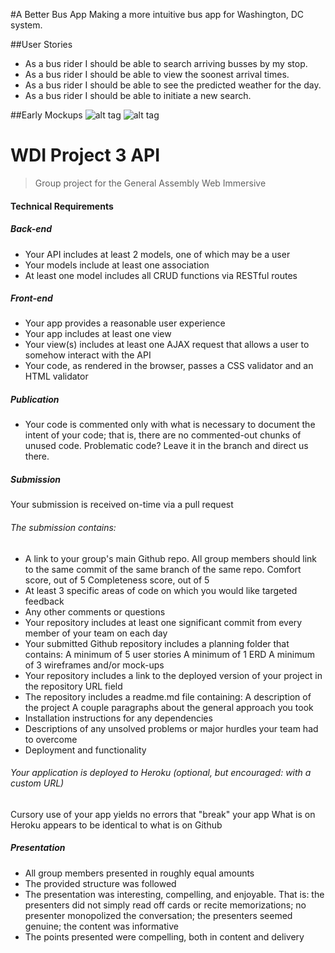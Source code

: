 #A Better Bus App
Making a more intuitive bus app for Washington, DC system.

##User Stories
* As a bus rider I should be able to search arriving busses by my stop.
* As a bus rider I should be able to view the soonest arrival times.
* As a bus rider I should be able to see the predicted weather for the day.
* As a bus rider I should be able to initiate a new search.

##Early Mockups
![alt tag](https://github.com/edwardpark/WDI_Project3_API/blob/master/public/resources/BetterBusApp.png)
![alt tag](https://github.com/edwardpark/WDI_Project3_API/blob/master/public/resources/BetterBusApp2.png)
# WDI Project 3 API
> Group project for the General Assembly Web Immersive

#### Technical Requirements

##### Back-end

* Your API includes at least 2 models, one of which may be a user
* Your models include at least one association
* At least one model includes all CRUD functions via RESTful routes

##### Front-end

* Your app provides a reasonable user experience
* Your app includes at least one view
* Your view(s) includes at least one AJAX request that allows a user to somehow interact with the API
* Your code, as rendered in the browser, passes a CSS validator and an HTML validator

##### Publication

* Your code is commented only with what is necessary to document the intent of your code; that is, there are no commented-out chunks of unused code.
Problematic code? Leave it in the branch and direct us there.

##### Submission

Your submission is received on-time via a pull request

###### The submission contains:
* A link to your group's main Github repo. All group members should link to the same commit of the same branch of the same repo.
Comfort score, out of 5
Completeness score, out of 5
* At least 3 specific areas of code on which you would like targeted feedback
* Any other comments or questions
* Your repository includes at least one significant commit from every member of your team on each day
* Your submitted Github repository includes a planning folder that contains:
A minimum of 5 user stories
A minimum of 1 ERD
A minimum of 3 wireframes and/or mock-ups
* Your repository includes a link to the deployed version of your project in the repository URL field
* The repository includes a readme.md file containing:
A description of the project
A couple paragraphs about the general approach you took
* Installation instructions for any dependencies
* Descriptions of any unsolved problems or major hurdles your team had to overcome
* Deployment and functionality

###### Your application is deployed to Heroku (optional, but encouraged: with a custom URL)
Cursory use of your app yields no errors that "break" your app
What is on Heroku appears to be identical to what is on Github

##### Presentation

* All group members presented in roughly equal amounts
* The provided structure was followed
* The presentation was interesting, compelling, and enjoyable. That is: the presenters did not simply read off cards or recite memorizations; no presenter monopolized the conversation; the presenters seemed genuine; the content was informative
* The points presented were compelling, both in content and delivery
